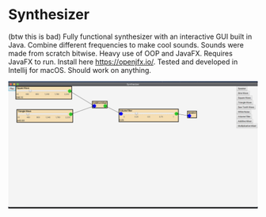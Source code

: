 # Synthesizer
(btw this is bad)
Fully functional synthesizer with an interactive GUI built in Java. Combine different frequencies to make cool sounds. Sounds were made from scratch bitwise. Heavy use of OOP and JavaFX. Requires JavaFX to run. Install here https://openjfx.io/. Tested and developed in Intellij for macOS. Should work on anything.

<img src="screenShot.png">
